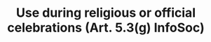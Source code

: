 ---
draft: "false"
title: "Use during religious or official celebrations (Art. 5.3(g) InfoSoc)"
<!--- REQUIRED: title of the exception as used in the list of exception on the homepage --->
short: "info53g"
<!--- REQUIRED: short code of the exception --->
summary: ""
<!--- REQUIRED: summary of the the excption - no more than 400 characters--->
linklaw: ""
<!--- OPTIONAL: link to the exception on eur-lex ---> 
---